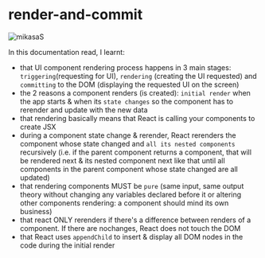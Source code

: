 # render-and-commit

![mikasaS](https://user-images.githubusercontent.com/85868026/202142034-33e38660-410f-491c-a2f7-f741a77811e8.png)

In this documentation read, I learnt:

- that UI component rendering process happens in 3 main stages: `triggering`(requesting for UI), `rendering` (creating the UI requested) and `committing` to the DOM (displaying the requested UI on the screen)
- the 2 reasons a component renders (is created): `initial render` when the app starts & when its `state changes` so the component has to rerender and update with the new data
- that rendering basically means that React is calling your components to create JSX
- during a component state change & rerender, React rerenders the component whose state changed and `all its nested components` recursively (i.e. if the parent component returns a component, that will be rendered next & its nested component next like that until all components in the parent component whose state changed are all updated)
- that rendering components MUST be `pure` (same input, same output theory without changing any variables declared before it or altering other components rendering: a component should mind its own business)
- that react ONLY rerenders if there's a difference between renders of a component. If there are nochanges, React does not touch the DOM
- that React uses `appendChild` to insert & display all DOM nodes in the code during the initial render
